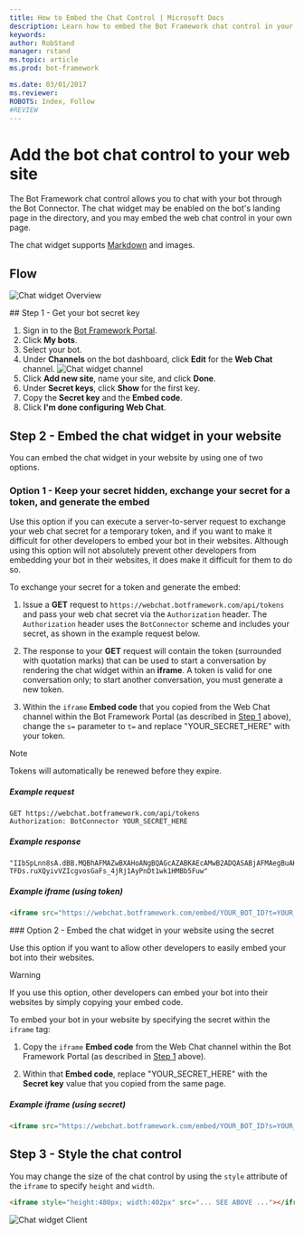 ```yaml
---
title: How to Embed the Chat Control | Microsoft Docs
description: Learn how to embed the Bot Framework chat control in your web page.
keywords:
author: RobStand
manager: rstand
ms.topic: article
ms.prod: bot-framework

ms.date: 03/01/2017
ms.reviewer:
ROBOTS: Index, Follow
#REVIEW
---
```

# Add the bot chat control to your web site

The Bot Framework chat control allows you to chat with your bot through the Bot Connector. The chat widget may be enabled on the bot's landing page in the directory, and you may embed the web chat control in your own page.

The chat widget supports [Markdown](https://en.wikipedia.org/wiki/Markdown) and images.

## Flow
![Chat widget Overview](~/media/chatwidget-overview.png)

##<a id="step-1"></a> Step 1 - Get your bot secret key

1. Sign in to the <a href="https://dev.botframework.com/" target="_blank">Bot Framework Portal</a>.
2. Click **My bots**.
3. Select your bot. 
4. Under **Channels** on the bot dashboard, click **Edit** for the **Web Chat** channel.
    ![Chat widget channel](~/media/chatwidget-channel.png)
5. Click **Add new site**, name your site, and click **Done**.
6. Under **Secret keys**, click **Show** for the first key.
7. Copy the **Secret key** and the **Embed code**. 
8. Click **I'm done configuring Web Chat**.

## Step 2 - Embed the chat widget in your website

You can embed the chat widget in your website by using one of two options.

### Option 1 - Keep your secret hidden, exchange your secret for a token, and generate the embed

Use this option if you can execute a server-to-server request to exchange your web chat secret for a temporary token,
and if you want to make it difficult for other developers to embed your bot in their websites. 
Although using this option will not absolutely prevent other developers from embedding your bot in their websites, 
it does make it difficult for them to do so.

To exchange your secret for a token and generate the embed:

1. Issue a **GET** request to `https://webchat.botframework.com/api/tokens` and pass your web chat secret via the `Authorization` header. The `Authorization` header uses the `BotConnector` scheme and includes your secret, as shown in the example request below.

2. The response to your **GET** request will contain the token (surrounded with quotation marks) that can be used to start a conversation by rendering the chat widget within an **iframe**. A token is valid for one conversation only; to start another conversation, you must generate a new token.

3. Within the `iframe` **Embed code** that you copied from the Web Chat channel within the Bot Framework Portal (as described in [Step 1](#step-1) above), change the `s=` parameter to `t=` and replace "YOUR_SECRET_HERE" with your token. 

> [!NOTE]
> Tokens will automatically be renewed before they expire. 

##### Example request

```
GET https://webchat.botframework.com/api/tokens
Authorization: BotConnector YOUR_SECRET_HERE
```

##### Example response 

```
"IIbSpLnn8sA.dBB.MQBhAFMAZwBXAHoANgBQAGcAZABKAEcAMwB2ADQASABjAFMAegBuAHYANwA.bbguxyOv0gE.cccJjH-TFDs.ruXQyivVZIcgvosGaFs_4jRj1AyPnDt1wk1HMBb5Fuw"
```

##### Example iframe (using token)

```html
<iframe src="https://webchat.botframework.com/embed/YOUR_BOT_ID?t=YOUR_TOKEN_HERE"></iframe>
```

###<a id="option-2"></a> Option 2 - Embed the chat widget in your website using the secret

Use this option if you want to allow other developers to easily embed your bot into their websites. 

> [!WARNING]
> If you use this option, other developers can embed your bot into their websites 
> by simply copying your embed code.

To embed your bot in your website by specifying the secret within the `iframe` tag:

1. Copy the `iframe` **Embed code** from the Web Chat channel within the Bot Framework Portal (as described in [Step 1](#step-1) above).

2. Within that **Embed code**, replace "YOUR_SECRET_HERE" with the **Secret key** value that you copied from the same page.

##### Example iframe (using secret)

```html
<iframe src="https://webchat.botframework.com/embed/YOUR_BOT_ID?s=YOUR_SECRET_HERE"></iframe>
```

## Step 3 - Style the chat control

You may change the size of the chat control by using the `style` attribute of the `iframe` to specify `height` and `width`.

```html
<iframe style="height:480px; width:402px" src="... SEE ABOVE ..."></iframe>
```

![Chat widget Client](~/media/chatwidget-client.png)
